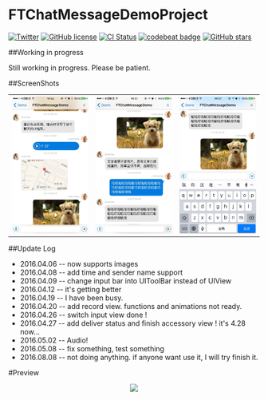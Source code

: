 # FTChatMessageDemoProject

[![Twitter](https://img.shields.io/badge/twitter-@liufengting-blue.svg?style=flat)](http://twitter.com/liufengting) 
[![GitHub license](https://img.shields.io/badge/license-MIT-blue.svg)](https://raw.githubusercontent.com/liufengting/FTChatMessageDemoProject/master/LICENSE)
[![CI Status](http://img.shields.io/travis/liufengting/FTChatMessageDemoProject.svg?style=flat)](https://travis-ci.org/liufengting/FTChatMessageDemoProject)
[![codebeat badge](https://codebeat.co/badges/0fce523b-7c42-43a4-aa57-12b18f68c815)](https://codebeat.co/projects/github-com-liufengting-ftchatmessagedemoproject)
[![GitHub stars](https://img.shields.io/github/stars/liufengting/FTChatMessageDemoProject.svg)](https://github.com/liufengting/FTChatMessageDemoProject/stargazers)


##Working in progress

Still working in progress. Please be patient.


##ScreenShots

<table>
  <tr>
    <th><img src="/ResourceImages/1.jpg" width="250"/></th>
    <th><img src="/ResourceImages/2.jpg" width="250"/></th>
    <th><img src="/ResourceImages/3.jpg" width="250"/></th>
  </tr>
</table>




##Update Log

* 2016.04.06 -- now supports images
* 2016.04.08 -- add time and sender name support
* 2016.04.09 -- change input bar into UIToolBar instead of UIView
* 2016.04.12 -- it's getting better
* 2016.04.19 -- I have been busy.
* 2016.04.20 -- add record view. functions and animations not ready.
* 2016.04.26 -- switch input view done !
* 2016.04.27 -- add deliver status and finish accessory view ! it's 4.28 now...
* 2016.05.02 -- Audio!
* 2016.05.08 -- fix something, test something
* 2016.08.08 -- not doing anything. if anyone want use it, I will try finish it.




#Preview

<center><img src="/ResourceImages/ChatMessageDemo.gif" width="300"/></center>






